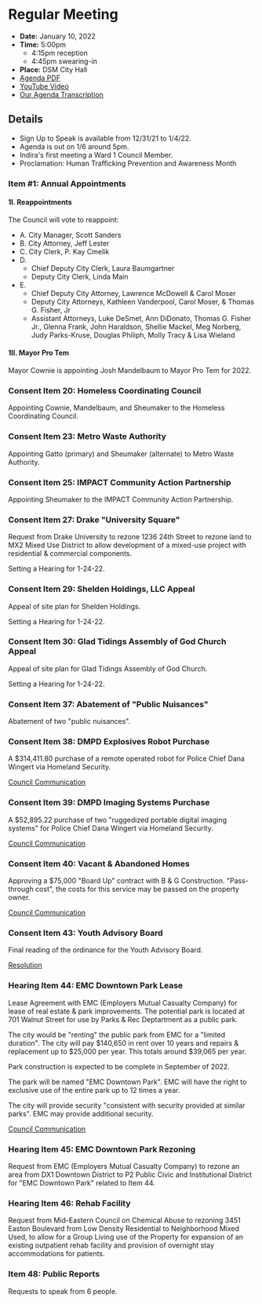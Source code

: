 # Regular Meeting

- **Date:** January 10, 2022
- **Time:** 5:00pm 
    - 4:15pm reception
    - 4:45pm swearing-in
- **Place:** DSM City Hall
- [Agenda PDF](https://councildocs.dsm.city/agendas/ag20220110.pdf)
- [YouTube Video](https://youtu.be/3K9jrkL4mCM)
- [Our Agenda Transcription](#/view/agenda~2022~transcription~01-10_RM)

## Details

- Sign Up to Speak is available from 12/31/21 to 1/4/22.
- Agenda is out on 1/6 around 5pm.
- Indira's first meeting a Ward 1 Council Member.
- Proclamation: Human Trafficking Prevention and Awareness Month

### Item #1: Annual Appointments

#### 1I. Reappointments

The Council will vote to reappoint:

- A. City Manager, Scott Sanders
- B. City Attorney, Jeff Lester
- C. City Clerk, P. Kay Cmelik
- D. 
    - Chief Deputy City Clerk, Laura Baumgartner
    - Deputy City Clerk, Linda Main
- E. 
    - Chief Deputy City Attorney, Lawrence McDowell & Carol Moser 
    - Deputy City Attorneys, Kathleen Vanderpool, Carol Moser, & Thomas G. Fisher, Jr
    - Assistant Attorneys, Luke DeSmet, Ann DiDonato, Thomas G. Fisher Jr., 
        Glenna Frank, John Haraldson, Shellie Mackel, Meg Norberg, Judy Parks-Kruse, 
        Douglas Philiph, Molly Tracy & Lisa Wieland

#### 1II. Mayor Pro Tem

Mayor Cownie is appointing Josh Mandelbaum to Mayor Pro Tem for 2022.

### Consent Item 20: Homeless Coordinating Council

Appointing Cownie, Mandelbaum, and Sheumaker to the Homeless Coordinating Council.

### Consent Item 23: Metro Waste Authority

Appointing Gatto (primary) and Sheumaker (alternate) to Metro Waste Authority.

### Consent Item 25: IMPACT Community Action Partnership

Appointing Sheumaker to the IMPACT Community Action Partnership.

### Consent Item 27: Drake "University Square"

Request from Drake University to rezone 1236 24th Street to 
rezone land to MX2 Mixed Use District to allow development of a mixed-use project with
residential & commercial components. 

Setting a Hearing for 1-24-22.

### Consent Item 29: Shelden Holdings, LLC Appeal

Appeal of site plan for Shelden Holdings.

Setting a Hearing for 1-24-22.

### Consent Item 30: Glad Tidings Assembly of God Church Appeal

Appeal of site plan for Glad Tidings Assembly of God Church.

Setting a Hearing for 1-24-22.

### Consent Item 37: Abatement of "Public Nuisances"

Abatement of two "public nuisances".

### Consent Item 38: DMPD Explosives Robot Purchase

A $314,411.80 purchase of a remote operated robot for Police Chief Dana Wingert 
via Homeland Security.

[Council Communication](https://councildocs.dsm.city/Communications/2022/22-004.pdf)

### Consent Item 39: DMPD Imaging Systems Purchase

A $52,895.22 purchase of two "ruggedized portable digital imaging systems" for Police Chief Dana Wingert
via Homeland Security.

[Council Communication](https://councildocs.dsm.city/Communications/2022/22-005.pdf)

### Consent Item 40: Vacant & Abandoned Homes

Approving a $75,000 "Board Up" contract with B & G Construction. "Pass-through cost", the costs
for this service may be passed on the property owner.

[Council Communication](http://www.dmgov.org/Government/CityCouncil/Communications/22-001.pdf)

### Consent Item 43: Youth Advisory Board

Final reading of the ordinance for the Youth Advisory Board.

[Resolution](http://www.dmgov.org/government/CityCouncil/Resolutions/20220110/43.pdf)


### Hearing Item 44: EMC Downtown Park Lease

Lease Agreement with EMC (Employers Mutual Casualty Company) for lease of real estate &
park improvements.
The potential park is located at 701 Walnut Street for use by Parks & Rec Deptartment as a public park.

The city would be "renting" the public park from EMC for a "limited duration". The city will pay $140,650 in rent over 10 years and repairs & replacement up to $25,000 per year. This
totals around $39,065 per year.

Park construction is expected to be complete in September of 2022.

The park will be named "EMC Downtown Park". EMC will have the right to exclusive use of the entire park up to 12 times a year.

The city will provide security "consistent with security provided at similar parks". EMC may provide
additional security.

[Council Communication](https://councildocs.dsm.city/Communications/2022/22-003.pdf)

### Hearing Item 45: EMC Downtown Park Rezoning

Request from EMC (Employers Mutual Casualty Company) to rezone an area from 
DX1 Downtown District to P2 Public Civic and Institutional District for
"EMC Downtown Park" related to Item 44.

### Hearing Item 46: Rehab Facility

Request from Mid-Eastern Council on Chemical Abuse to rezoning 3451 Easton Boulevard
from Low Density Residential to Neighborhood Mixed Used, 
to allow for a Group Living use of the Property for expansion of an existing outpatient 
rehab facility and provision of overnight stay accommodations for patients.

### Item 48: Public Reports

Requests to speak from 6 people.
